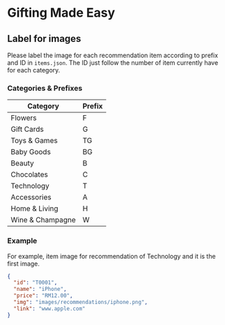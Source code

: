 # Gifting Made Easy

## Label for images
Please label the image for each recommendation item according to prefix and ID in `items.json`. The ID just follow the number of item currently have for each category.

### Categories & Prefixes
| Category | Prefix |
| --- | --- |
| Flowers | F |
| Gift Cards | G |
| Toys & Games | TG |
| Baby Goods | BG |
| Beauty | B |
| Chocolates | C |
| Technology | T |
| Accessories | A |
| Home & Living | H |
| Wine & Champagne | W |

### Example
For example, item image for recommendation of Technology and it is the first image.
```json
{
  "id": "T0001",
  "name": "iPhone",
  "price": "RM12.00",
  "img": "images/recommendations/iphone.png",
  "link": "www.apple.com"
}
```
